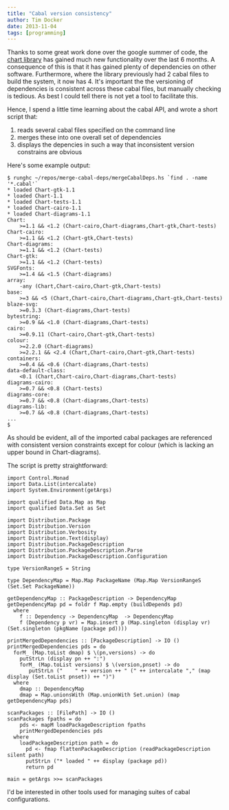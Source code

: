 ```yaml
---
title: "Cabal version consistency"
author: Tim Docker
date: 2013-11-04
tags: [programming]
---
```

Thanks to some great work done over the google summer of code, the
[chart library](https://github.com/timbod7/haskell-chart/wiki) has
gained much new functionality over the last 6 months. A consequence of
this is that it has gained plenty of dependencies on other software.
Furthermore, where the library previously had 2 cabal files to build the
system, it now has 4. It's important the the versioning of dependencies
is consistent across these cabal files, but manually checking is
tedious. As best I could tell there is not yet a tool to facilitate
this.

Hence, I spend a little time learning about the cabal API, and wrote a
short script that:

1.  reads several cabal files specified on the command line
2.  merges these into one overall set of dependencies
3.  displays the depencies in such a way that inconsistent version
    constrains are obvious

Here's some example output:

    $ runghc ~/repos/merge-cabal-deps/mergeCabalDeps.hs `find . -name '*.cabal'`
    * loaded Chart-gtk-1.1
    * loaded Chart-1.1
    * loaded Chart-tests-1.1
    * loaded Chart-cairo-1.1
    * loaded Chart-diagrams-1.1
    Chart:
        >=1.1 && <1.2 (Chart-cairo,Chart-diagrams,Chart-gtk,Chart-tests)
    Chart-cairo:
        >=1.1 && <1.2 (Chart-gtk,Chart-tests)
    Chart-diagrams:
        >=1.1 && <1.2 (Chart-tests)
    Chart-gtk:
        >=1.1 && <1.2 (Chart-tests)
    SVGFonts:
        >=1.4 && <1.5 (Chart-diagrams)
    array:
        -any (Chart,Chart-cairo,Chart-gtk,Chart-tests)
    base:
        >=3 && <5 (Chart,Chart-cairo,Chart-diagrams,Chart-gtk,Chart-tests)
    blaze-svg:
        >=0.3.3 (Chart-diagrams,Chart-tests)
    bytestring:
        >=0.9 && <1.0 (Chart-diagrams,Chart-tests)
    cairo:
        >=0.9.11 (Chart-cairo,Chart-gtk,Chart-tests)
    colour:
        >=2.2.0 (Chart-diagrams)
        >=2.2.1 && <2.4 (Chart,Chart-cairo,Chart-gtk,Chart-tests)
    containers:
        >=0.4 && <0.6 (Chart-diagrams,Chart-tests)
    data-default-class:
        <0.1 (Chart,Chart-cairo,Chart-diagrams,Chart-tests)
    diagrams-cairo:
        >=0.7 && <0.8 (Chart-tests)
    diagrams-core:
        >=0.7 && <0.8 (Chart-diagrams,Chart-tests)
    diagrams-lib:
        >=0.7 && <0.8 (Chart-diagrams,Chart-tests)
    ...
    $ 

As should be evident, all of the imported cabal packages are referenced
with consistent version constraints except for colour (which is lacking
an upper bound in Chart-diagrams).

The script is pretty straightforward:

    import Control.Monad
    import Data.List(intercalate)
    import System.Environment(getArgs)

    import qualified Data.Map as Map
    import qualified Data.Set as Set

    import Distribution.Package
    import Distribution.Version
    import Distribution.Verbosity
    import Distribution.Text(display)
    import Distribution.PackageDescription
    import Distribution.PackageDescription.Parse
    import Distribution.PackageDescription.Configuration

    type VersionRangeS = String

    type DependencyMap = Map.Map PackageName (Map.Map VersionRangeS (Set.Set PackageName))

    getDependencyMap :: PackageDescription -> DependencyMap
    getDependencyMap pd = foldr f Map.empty (buildDepends pd)
      where
        f :: Dependency -> DependencyMap  -> DependencyMap
        f (Dependency p vr) = Map.insert p (Map.singleton (display vr) (Set.singleton (pkgName (package pd))))

    printMergedDependencies :: [PackageDescription] -> IO ()
    printMergedDependencies pds = do
      forM_ (Map.toList dmap) $ \(pn,versions) -> do
        putStrLn (display pn ++ ":")
        forM_ (Map.toList versions) $ \(version,pnset) -> do
           putStrLn ("    " ++ version ++ " (" ++ intercalate "," (map display (Set.toList pnset)) ++ ")")
      where
        dmap :: DependencyMap
        dmap = Map.unionsWith (Map.unionWith Set.union) (map getDependencyMap pds)

    scanPackages :: [FilePath] -> IO ()
    scanPackages fpaths = do
        pds <- mapM loadPackageDescription fpaths
        printMergedDependencies pds
      where
        loadPackageDescription path = do
          pd <- fmap flattenPackageDescription (readPackageDescription silent path)
          putStrLn ("* loaded " ++ display (package pd))
          return pd

    main = getArgs >>= scanPackages      

I'd be interested in other tools used for managing suites of cabal
configurations.
